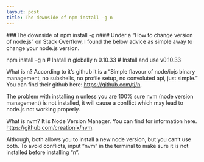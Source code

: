 ```yaml
---
layout: post
title: The downside of npm install -g n
---
```


###The downside of npm install -g n###
Under a “How to change version of node.js” on Stack Overflow, I found the below advice as simple away to change your node.js version.

npm install -g n # Install n globally 
n 0.10.33 # Install and use v0.10.33

What is n? According to it’s github it is a  “Simple flavour of node/iojs binary management, no subshells, no profile setup, no convoluted api, just simple.” You can find their github here: https://github.com/tj/n.

The problem with installing n unless you are 100% sure nvm (node version management) is not installed, it will cause a conflict which may lead to node.js not working properly. 

What is nvm? It is Node Version Manager. You can find for information here. https://github.com/creationix/nvm.


Although, both allows you to install a new node version, but you can’t use both. To avoid conflicts, input “nvm”
in the terminal to make sure it is not installed before installing “n”.  
